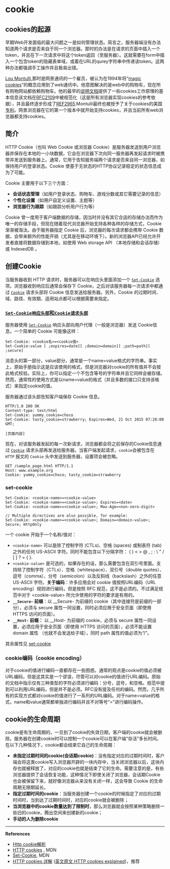 # cookie

## cookies的起源

&#x20;早期Web开发面临的最大问题之一是如何管理状态。简言之，服务器端没有办法知道两个请求是否来自于同一个浏览器。那时的办法是在请求的页面中插入一个token，并且在下一次请求中将这个token返回（至服务器）。这就需要在form中插入一个包含token的隐藏表单域，或着在URL的qurey字符串中传递该token。这两种办法都强调手工操作并且极易出错。

&#x20;[Lou](http://en.wikipedia.org/wiki/Lou\_Montulli)[ Montulli,](http://en.wikipedia.org/wiki/Lou\_Montulli)那时是网景通讯的一个雇员，被认为在1994年将“[magic cookies](http://en.wikipedia.org/wiki/Magic\_cookie)”的概念应用到了web通讯中。他意图解决的是web中的购物车，现在所有购物网站都依赖购物车。他的最早的[说明文档](http://curl.haxx.se/rfc/cookie\_spec.html)提供了一些cookies工作原理的基本信息该文档在[RFC2109](http://tools.ietf.org/html/rfc2109)中被规范化（这是所有浏览器实现cookies的参考依据），并且最终逐步形成了[REF2965](http://tools.ietf.org/html/rfc2965).Montulli最终也被授予了关于cookies的美国[专利](http://v3.espacenet.com/publicationDetails/biblio?CC=US\&NR=5774670\&KC=\&FT=E)。网景浏览器在它的第一个版本中就开始支持cookies，并且当前所有web浏览器都支持cookies。

## 简介

HTTP Cookie（也叫 Web Cookie 或浏览器 Cookie）是服务器发送到用户浏览器并保存在本地的一小块数据，它会在浏览器下次向同一服务器再发起请求时被携带并发送到服务器上。通常，它用于告知服务端两个请求是否来自同一浏览器，如保持用户的登录状态。Cookie 使基于无状态的HTTP协议记录稳定的状态信息成为了可能。

Cookie 主要用于以下三个方面：

* **会话状态管理**（如用户登录状态、购物车、游戏分数或其它需要记录的信息）&#x20;
* **个性化设置**（如用户自定义设置、主题等）&#x20;
* **浏览器行为跟踪**（如跟踪分析用户行为等）

&#x20;Cookie 曾一度用于客户端数据的存储，因当时并没有其它合适的存储办法而作为唯一的存储手段，但现在随着现代浏览器开始支持各种各样的存储方式，Cookie 渐渐被淘汰。由于服务器指定 Cookie 后，浏览器的每次请求都会携带 Cookie 数据，会带来额外的性能开销（尤其是在移动环境下）。新的浏览器API已经允许开发者直接将数据存储到本地，如使用 Web storage API （本地存储和会话存储）或 IndexedDB 。



## 创建Cookie

当服务器收到 HTTP 请求时，服务器可以在响应头里面添加一个 [`Set-Cookie`](https://developer.mozilla.org/zh-CN/docs/Web/HTTP/Headers/Set-Cookie) 选项。浏览器收到响应后通常会保存下 Cookie，之后对该服务器每一次请求中都通过  [`Cookie`](https://developer.mozilla.org/zh-CN/docs/Web/HTTP/Headers/Cookie) 请求头部将 Cookie 信息发送给服务器。另外，Cookie 的过期时间、域、路径、有效期、适用站点都可以根据需要来指定。

### [`Set-Cookie响应头部`和`Cookie请求头部`](https://developer.mozilla.org/zh-CN/docs/Web/HTTP/Cookies#set-cookie%E5%93%8D%E5%BA%94%E5%A4%B4%E9%83%A8%E5%92%8Ccookie%E8%AF%B7%E6%B1%82%E5%A4%B4%E9%83%A8) <a href="#setcookie-xiang-ying-tou-bu-he-cookie-qing-qiu-tou-bu" id="setcookie-xiang-ying-tou-bu-he-cookie-qing-qiu-tou-bu"></a>

服务器使用 [`Set-Cookie`](https://developer.mozilla.org/zh-CN/docs/Web/HTTP/Headers/Set-Cookie) 响应头部向用户代理（一般是浏览器）发送 Cookie信息。一个简单的 Cookie 可能像这样：

```
Set-Cookie: <cookie名>=<cookie值>
Set-Cookie:value [ ;expires=date][ ;domain=domain][ ;path=path][ ;secure]
```

消息头的第一部分，value部分，通常是一个name=value格式的字符串。事实上，原始手册指示这是应该使用的格式，但是浏览器对cookie的所有值并不会按此格式校验。实际上，你可以指定一个不包含等号的字符串并且它同样会被存储。然而，通常性的使用方式是以name=value的格式（并且多数的接口只支持该格式）来指定cookie的值。

服务器通过该头部告知客户端保存 Cookie 信息。

```
HTTP/1.0 200 OK
Content-type: text/html
Set-Cookie: yummy_cookie=choco
Set-Cookie: tasty_cookie=strawberry; Expires=Wed, 21 Oct 2015 07:28:00 GMT;

[页面内容]
```

现在，对该服务器发起的每一次新请求，浏览器都会将之前保存的Cookie信息通过 [`Cookie`](https://developer.mozilla.org/zh-CN/docs/Web/HTTP/Headers/Cookie) 请求头部再发送给服务器。当客户端发起请求，`cookie`会被包含在 `HTTP` 报文的 `Cookie` 头中发送到服务器，设置项会被忽略。

```
GET /sample_page.html HTTP/1.1
Host: www.example.org
Cookie: yummy_cookie=choco; tasty_cookie=strawberry
```

### set-cookie

```
Set-Cookie: <cookie-name>=<cookie-value>
Set-Cookie: <cookie-name>=<cookie-value>; Expires=<date>
Set-Cookie: <cookie-name>=<cookie-value>; Max-Age=<non-zero-digit>

// Multiple directives are also possible, for example:
Set-Cookie: <cookie-name>=<cookie-value>; Domain=<domain-value>; Secure; HttpOnly
```

一个 cookie 开始于一个名称/值对：

* `<cookie-name>` 可以是除了控制字符 (CTLs)、空格 (spaces) 或制表符 (tab)之外的任何 US-ASCII 字符。同时不能包含以下分隔字符： ( ) < > @ , ; : \ " /  \[ ] ? = { }.
* `<cookie-value>` 是可选的，如果存在的话，那么需要包含在双引号里面。支持除了控制字符（CTLs）、空格（whitespace）、双引号（double quotes）、逗号（comma）、分号（semicolon）以及反斜线（backslash）之外的任意 US-ASCII 字符。**关于编码**：许多应用会对 cookie 值按照URL编码（URL encoding）规则进行编码，但是按照 RFC 规范，这不是必须的。不过满足规范中对于 \<cookie-value> 所允许使用的字符的要求是有用的。
* **`__Secure-` 前缀**：以 \_\_Secure- 为前缀的 cookie（其中连接符是前缀的一部分），必须与 secure 属性一同设置，同时必须应用于安全页面（即使用 HTTPS 访问的页面）。
* **`__Host-` 前缀：** 以 \_\_Host- 为前缀的 cookie，必须与 secure 属性一同设置，必须应用于安全页面（即使用 HTTPS 访问的页面），必须不能设置 domain 属性 （也就不会发送给子域），同时 path 属性的值必须为“/”。

其余属性见  [set-cookie](https://developer.mozilla.org/zh-CN/docs/Web/HTTP/Headers/Set-Cookie)

### cookie编码（cookie encoding）

对于cookie的值进行编码一直都存在一些困惑。通常的观点是cookie的值必须被URL编码，但是这其实是一个谬误，尽管可以对cookie的值进行URL编码。原始的文档中指示仅有三种类型的字符必须进行编码：分号，逗号，和空格。规范中提到可以利用URL编码，但是并不是必须。RFC没有提及任何的编码。然而，几乎所有的实现方式都对cookie的值进行了一系列的URL编码。对于name=value的格式，name和value通常都单独进行编码并且不对等号“=”进行编码操作。

## cookie的生命周期

cookie是有生命周期的，一旦到了cookie的失效日期，客户端的cookie就会被删除。服务器在创建cookie时可以控制一个cookie可以在客户端“存活”多长时间。在以下几种情况下，cookie都会结束它自己的生命周期：

* **未指定过期时间的cookie(会话期cookie)**：没有指定对应的过期时间时，客户端会将这类cookie写入浏览器开辟的一块内存中，当关闭浏览器以后，这块内存也就被释放了，对应的cookie也就是结束了它的生命。需要注意的是，有些浏览器提供了会话恢复功能，这种情况下即使关闭了浏览器，会话期Cookie 也会被保留下来，就好像浏览器从来没有关闭一样，这会导致 Cookie 的生命周期无限期延长。
* **指定过期时间的cookie**：当服务器创建一个cookie的时候指定了对应的过期时间时，当到达了过期时间时，对应的cookie就会被删除；&#x20;
* **当浏览器中的cookie数量达到了限制时**，那么浏览器就会按照某种策略删除一些旧的cookie，腾出空间来创建新的cookie；&#x20;
* **手动的人为删除cookie**

****

**References**

* [Http cookie解析](https://www.jianshu.com/p/add4e97be281)
* [HTTP cookies](https://developer.mozilla.org/zh-CN/docs/Web/HTTP/Cookies) , MDN
* [Set-Cookie](https://developer.mozilla.org/zh-CN/docs/Web/HTTP/Headers/Set-Cookie), MDN
* [HTTP cookies 详解](https://www.cnblogs.com/ajianbeyourself/p/4900140.html) ([英文原文 HTTP cookies explained](https://humanwhocodes.com/blog/2009/05/05/http-cookies-explained/))，推荐

&#x20;
